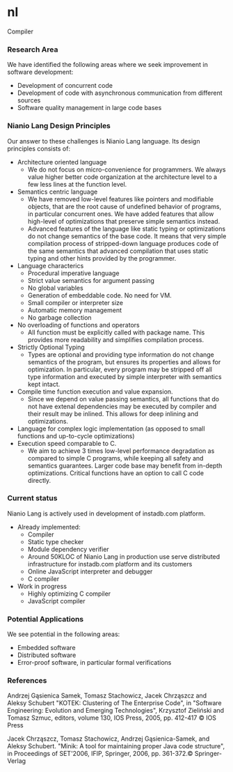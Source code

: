 # nl
Compiler

### Research Area

We have identified the following areas where we seek improvement in software development:

* Development of concurrent code
* Development of code with asynchronous communication from different sources
* Software quality management in large code bases

### Nianio Lang Design Principles

Our answer to these challenges is Nianio Lang language. Its design principles consists of:

* Architecture oriented language
  * We do not focus on micro-convenience for programmers. We always value higher better code organization at the architecture level to a few less lines at the function level.
* Semantics centric language
  * We have removed low-level features like pointers and modifiable objects, that are the root cause of undefined behavior of programs, in particular concurrent ones. We have added features that allow high-level of optimizations that preserve simple semantics instead.
  * Advanced features of the language like static typing or optimizations do not change semantics of the base code. It means that very simple compilation process of stripped-down language produces code of the same semantics that advanced compilation that uses static typing and other hints provided by the programmer.
* Language characterics
  * Procedural imperative language
  * Strict value semantics for argument passing
  * No global variables
  * Generation of embeddable code. No need for VM.
  * Small compiler or interpreter size
  * Automatic memory management
  * No garbage collection
* No overloading of functions and operators
  * All function must be explicitly called with package name. This provides more readability and simplifies compilation process.
* Strictly Optional Typing
  * Types are optional and providing type information do not change semantics of the program, but ensures its properties and allows for optimization. In particular, every program may be stripped off all type information and executed by simple interpreter with semantics kept intact.
* Compile time function execution and value expansion.
  * Since we depend on value passing semantics, all functions that do not have extenal dependencies may be executed by compiler and their result may be inlined. This allows for deep inlining and optimizations.
* Language for complex logic implementation (as opposed to small functions and up-to-cycle optimizations)
* Execution speed comparable to C.
  * We aim to achieve 3 times low-level performance degradation as compared to simple C programs, while keeping all safety and semantics guarantees. Larger code base may benefit from in-depth optimizations. Critical functions have an option to call C code directly.

### Current status

Nianio Lang is actively used in development of instadb.com platform.

* Already implemented:
  * Compiler
  * Static type checker
  * Module dependency verifier
  * Around 50KLOC of Nianio Lang in production use serve distributed infrastructure for instadb.com platform and its customers
  * Online JavaScript interpreter and debugger
  * C compiler
* Work in progress
  * Highly optimizing C compiler
  * JavaScript compiler

### Potential Applications

We see potential in the following areas:

* Embedded software
* Distributed software
* Error-proof software, in particular formal verifications

### References

Andrzej Gąsienica Samek, Tomasz Stachowicz, Jacek Chrząszcz and Aleksy Schubert "KOTEK: Clustering of The Enterprise Code", in "Software Engineering: Evolution and Emerging Technologies", Krzysztof Zieliński and Tomasz Szmuc, editors, volume 130, IOS Press, 2005, pp. 412-417 © IOS Press 

Jacek Chrząszcz, Tomasz Stachowicz, Andrzej Gąsienica-Samek, and Aleksy Schubert. "Minik: A tool for maintaining proper Java code structure", in Proceedings of SET'2006, IFIP, Springer, 2006, pp. 361-372.© Springer-Verlag 

